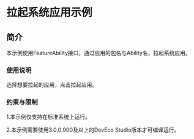 # 拉起系统应用示例

## 简介

本示例使用FeatureAbility接口，通过应用的包名与Ability名，拉起系统应用。

### 使用说明

选择想要拉起的应用，点击拉起应用。

### 约束与限制

1.本示例仅支持在标准系统上运行。

2.本示例需要使用3.0.0.900及以上的DevEco Studio版本才可编译运行。